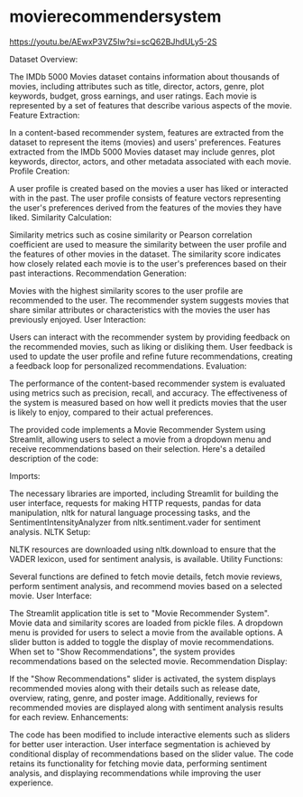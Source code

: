 # movierecommendersystem

https://youtu.be/AEwxP3VZ5lw?si=scQ62BJhdULy5-2S

Dataset Overview:

The IMDb 5000 Movies dataset contains information about thousands of movies, including attributes such as title, director, actors, genre, plot keywords, budget, gross earnings, and user ratings.
Each movie is represented by a set of features that describe various aspects of the movie.
Feature Extraction:

In a content-based recommender system, features are extracted from the dataset to represent the items (movies) and users' preferences.
Features extracted from the IMDb 5000 Movies dataset may include genres, plot keywords, director, actors, and other metadata associated with each movie.
Profile Creation:

A user profile is created based on the movies a user has liked or interacted with in the past.
The user profile consists of feature vectors representing the user's preferences derived from the features of the movies they have liked.
Similarity Calculation:

Similarity metrics such as cosine similarity or Pearson correlation coefficient are used to measure the similarity between the user profile and the features of other movies in the dataset.
The similarity score indicates how closely related each movie is to the user's preferences based on their past interactions.
Recommendation Generation:

Movies with the highest similarity scores to the user profile are recommended to the user.
The recommender system suggests movies that share similar attributes or characteristics with the movies the user has previously enjoyed.
User Interaction:

Users can interact with the recommender system by providing feedback on the recommended movies, such as liking or disliking them.
User feedback is used to update the user profile and refine future recommendations, creating a feedback loop for personalized recommendations.
Evaluation:

The performance of the content-based recommender system is evaluated using metrics such as precision, recall, and accuracy.
The effectiveness of the system is measured based on how well it predicts movies that the user is likely to enjoy, compared to their actual preferences.




The provided code implements a Movie Recommender System using Streamlit, allowing users to select a movie from a dropdown menu and receive recommendations based on their selection. Here's a detailed description of the code:

Imports:

The necessary libraries are imported, including Streamlit for building the user interface, requests for making HTTP requests, pandas for data manipulation, nltk for natural language processing tasks, and the SentimentIntensityAnalyzer from nltk.sentiment.vader for sentiment analysis.
NLTK Setup:

NLTK resources are downloaded using nltk.download to ensure that the VADER lexicon, used for sentiment analysis, is available.
Utility Functions:

Several functions are defined to fetch movie details, fetch movie reviews, perform sentiment analysis, and recommend movies based on a selected movie.
User Interface:

The Streamlit application title is set to "Movie Recommender System".
Movie data and similarity scores are loaded from pickle files.
A dropdown menu is provided for users to select a movie from the available options.
A slider button is added to toggle the display of movie recommendations. When set to "Show Recommendations", the system provides recommendations based on the selected movie.
Recommendation Display:

If the "Show Recommendations" slider is activated, the system displays recommended movies along with their details such as release date, overview, rating, genre, and poster image.
Additionally, reviews for recommended movies are displayed along with sentiment analysis results for each review.
Enhancements:

The code has been modified to include interactive elements such as sliders for better user interaction.
User interface segmentation is achieved by conditional display of recommendations based on the slider value.
The code retains its functionality for fetching movie data, performing sentiment analysis, and displaying recommendations while improving the user experience.
